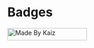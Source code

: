 # Badges

<div>
    <a href="https://github.com/KaizIqbal">
        <img src="https://kaiz.vercel.app/badge" width="180" height="28" alt="Made By Kaiz"/>
    </a>
</div
